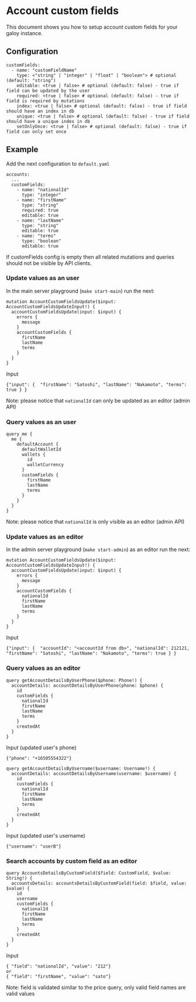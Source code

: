 # Account custom fields

This document shows you how to setup account custom fields for your galoy instance.

## Configuration

```
customFields:
  - name: "customFieldName"
    type: <"string" | "integer" | "float" | "boolean"> # optional (default: "string")
    editable: <true | false> # optional (default: false) - true if field can be updated by the user
    required: <true | false> # optional (default: false) - true if field is required by mutations
    index: <true | false> # optional (default: false) - true if field should have an index in db
    unique: <true | false> # optional (default: false) - true if field should have a unique index in db
    setOnlyOnce: <true | false> # optional (default: false) - true if field can only set once
```

## Example

Add the next configuration to `default.yaml`
```
accounts:
  ...
  customFields:
    - name: "nationalId"
      type: "integer"
    - name: "firstName"
      type: "string"
      required: true
      editable: true
    - name: "lastName"
      type: "string"
      editable: true
    - name: "terms"
      type: "boolean"
      editable: true
```

If customFields config is empty then all related mutations and queries should not be visible by API clients.

### Update values as an user

In the main server playground (`make start-main`) run the next:

```
mutation AccountCustomFieldsUpdate($input: AccountCustomFieldsUpdateInput!) {
  accountCustomFieldsUpdate(input: $input) {
    errors {
      message
    }
    accountCustomFields {
      firstName
      lastName
      terms
    }
  }
}
```
Input
```
{"input": {  "firstName": "Satoshi", "lastName": "Nakamoto", "terms": true } }
```

Note: please notice that `nationalId` can only be updated as an editor (admin API)

### Query values as an user

```
query me {
  me {
    defaultAccount {
      defaultWalletId
      wallets {
        id
        walletCurrency
      }
      customFields {
        firstName
        lastName
        terms
      }
    }
  }
}
```

Note: please notice that `nationalId` is only visible as an editor (admin API)

### Update values as an editor

In the admin server playground (`make start-admin`) as an editor run the next:

```
mutation AccountCustomFieldsUpdate($input: AccountCustomFieldsUpdateInput!) {
  accountCustomFieldsUpdate(input: $input) {
    errors {
      message
    }
    accountCustomFields {
      nationalId
      firstName
      lastName
      terms
    }
  }
}
```
Input
```
{"input": {  "accountId": "<accountId from db>", "nationalId": 212121, "firstName": "Satoshi", "lastName": "Nakamoto", "terms": true } }
```

### Query values as an editor

```
query getAccountDetailsByUserPhone($phone: Phone!) {
  accountDetails: accountDetailsByUserPhone(phone: $phone) {
    id
    customFields {
      nationalId
      firstName
      lastName
      terms
    }
    createdAt
  }
}
```

Input (updated user's phone)
```
{"phone": "+16505554322"}
```

```
query getAccountDetailsByUsername($username: Username!) {
  accountDetails: accountDetailsByUsername(username: $username) {
    id
    customFields {
      nationalId
      firstName
      lastName
      terms
    }
    createdAt
  }
}
```

Input (updated user's username)
```
{"username": "userB"}
```

### Search accounts by custom field as an editor

```
query AccountsDetailsByCustomField($field: CustomField, $value: String!) {
  accountsDetails: accountsDetailsByCustomField(field: $field, value: $value) {
    id
    username
    customFields {
      nationalId
      firstName
      lastName
      terms
    }
    createdAt
  }
}
```

Input
```
{ "field": "nationalId", "value": "212"}
or
{ "field": "firstName", "value": "sato"}
```

Note: field is validated similar to the price query, only valid field names are valid values
